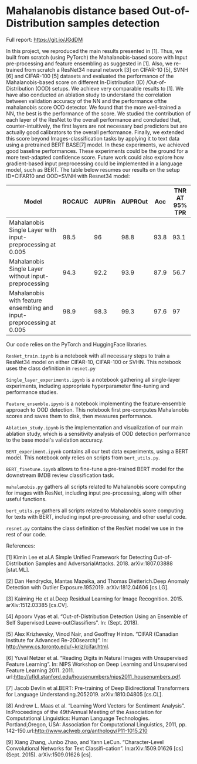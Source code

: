 # Mahalanobis distance based Out-of-Distribution samples detection

Full report: https://git.io/JGdDM

In this project, we  reproduced  the  main  results  presented  in  [1].    Thus,  we  built  from  scratch (using PyTorch) the Mahalanobis-based score with Input pre-processing and feature ensembling as suggested in [1].  Also, we re-trained from scratch a ResNet34 neural network [3] on CIFAR-10 [5], SVNH [6] and CIFAR-100 [5] datasets and evaluated the performance of the Mahalanobis-based score on different In-Distribution (ID) /Out-of-Distribution (OOD) setups. We achieve very comparable results to [1]. We have also conducted an ablation study to understand the correlation between validation accuracy of the NN and the performance ofthe mahalanobis score OOD detector. We found that the more well-trained a NN, the best is the performance of the score.  We studied the contribution of each layer of the ResNet to the overall performance and concluded that, counter-intuitively, the first layers are not necessary bad predictors but are actually good calibrators to the overall performance. Finally, we extended this score beyond Images-classification tasks by applying it to text data using a pretrained BERT BASE[7] model. In these experiments, we achieved good baseline performances. These experiments could be the ground for a more text-adapted confidence score. Future work could also explore how gradient-based input preprocessing could be implemented in a language model, such as BERT. The table below resumes our results on the setup ID=CIFAR10 and OOD=SVNH with Resnet34 model:

| Model  | ROCAUC | AUPRin  | AUPROut | Acc  | TNR AT 95% TPR | 
| ------------- | ------------- |  ------------- | ------------- | ------------- | ------------- | 
| Mahalanobis Single Layer with input-preprocessing at 0.005  | 98.5  | 96 | 98.8  | 93.8 | 93.1  |
| Mahalanobis Single Layer without input-preprocessing | 94.3  | 92.2  | 93.9  | 87.9  | 56.7 |
| Mahalanobis with feature ensembling and input-preprocessing at 0.005 | 98.9 | 98.3  | 99.3  | 97.6  | 97  |

Our code relies on the PyTorch and HuggingFace libraries.

```ResNet_train.ipynb``` is a notebook with all necessary steps to train a ResNet34 model on either CIFAR-10, CIFAR-100 or SVHN. This notebook uses the class definition in ```resnet.py```

```Single_layer_experiments.ipynb``` is a notebook gathering all single-layer experiments, including appropriate hyperparameter fine-tuning and performance studies.

```Feature_ensemble.ipynb``` is a notebook implementing the feature-ensemble approach to OOD detection. This notebook first pre-computes Mahalanobis scores and saves them to disk, then measures performance.

```Ablation_study.ipynb``` is the implementation and visualization of our main ablation study, which is a sensitivity analysis of OOD detection performance to the base model's validation accuracy.

```BERT_experiment.ipynb``` contains all our text data experiments, using a BERT model. This notebook only relies on scripts from ```bert_utils.py```.

```BERT_finetune.ipynb``` allows to fine-tune a pre-trained BERT model for the downstream IMDB review classification task.

```mahalanobis.py``` gathers all scripts related to Mahalanobis score computing for images with ResNet, including input pre-processing, along with other useful functions.

```bert_utils.py``` gathers all scripts related to Mahalanobis score computing for texts with BERT, including input pre-processing, and other useful code.

```resnet.py``` contains the class definition of the ResNet model we use in the rest of our code.


References:

[1] Kimin Lee et al.A Simple Unified Framework for Detecting Out-of-Distribution Samples and AdversarialAttacks. 2018. arXiv:1807.03888 [stat.ML].

[2] Dan Hendrycks, Mantas Mazeika, and Thomas Dietterich.Deep Anomaly Detection with Outlier Exposure.1952019. arXiv:1812.04606 [cs.LG].

[3] Kaiming He et al.Deep Residual Learning for Image Recognition. 2015. arXiv:1512.03385 [cs.CV].

[4] Apoorv Vyas et al. “Out-of-Distribution Detection Using an Ensemble of Self Supervised Leave-outClassifiers”. In: (Sept. 2018).

[5] Alex Krizhevsky, Vinod Nair, and Geoffrey Hinton. “CIFAR (Canadian Institute for Advanced Re-200search)”. In: http://www.cs.toronto.edu/~kriz/cifar.html.

[6] Yuval Netzer et al. “Reading Digits in Natural Images with Unsupervised Feature Learning”. In: NIPS Workshop on Deep Learning and Unsupervised Feature Learning 2011. 2011. url:http://ufldl.stanford.edu/housenumbers/nips2011_housenumbers.pdf.

[7] Jacob Devlin et al.BERT: Pre-training of Deep Bidirectional Transformers for Language Understanding.2052019. arXiv:1810.04805 [cs.CL].

[8] Andrew L. Maas et al. “Learning Word Vectors for Sentiment Analysis”. In:Proceedings of the 49thAnnual Meeting of the Association for Computational Linguistics: Human Language Technologies. Portland,Oregon, USA: Association for Computational Linguistics, 2011, pp. 142–150.url:http://www.aclweb.org/anthology/P11-1015.210

[9] Xiang Zhang, Junbo Zhao, and Yann LeCun. “Character-Level Convolutional Networks for Text Classifi-cation”. In:arXiv:1509.01626 [cs](Sept. 2015). arXiv:1509.01626 [cs].
